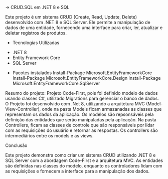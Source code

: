 -> CRUD.SQL em .NET 8 e SQL

Este projeto é um sistema CRUD (Create, Read, Update, Delete) desenvolvido com .NET 8 e SQL Server. Ele permite a manipulação de dados de uma entidade, fornecendo uma interface para criar, ler, atualizar e deletar registros de produtos.

* Tecnologias Utilizadas
- .NET 8
- Entity Framework Core
- SQL Server

* Pacotes instalados
Install-Package Microsoft.EntityFrameworkCore
Install-Package Microsoft.EntityFrameworkCore.Design
Install-Package Microsoft.EntityFrameworkCore.SqlServer

Resumo do projeto:
Projeto Code-First, pois foi definido modelo de dados usando classes C#, utilizado Migrations para gerenciar o banco de dados.
O Projeto foi desenvolvido com .Net 8, utilizando a arquitetura MVC (Model-View-Controller), onde na pasta Models ficam armazanadas as classes que representam os dados da aplicação. 
Os modelos são repsonsáveis pela definição das entidades que serão manipuladas pela aplicação.
Na pasta Controllers, ficam as classes de controle que são responsáveis por lidar com as requisições do usuário e retornar as respostas. Os controllers são intermediários entre os models e as views.



Conclusão

Este projeto demonstra como criar um sistema CRUD utilizando .NET 8 e SQL Server com a abordagem Code-First e a arquitetura MVC. As entidades são definidas nas classes do modelo, enquanto os controladores lidam com as requisições e fornecem a interface para a manipulação dos dados.

